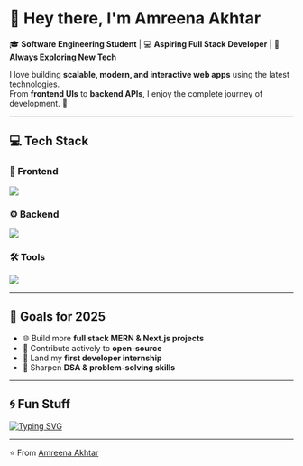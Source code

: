 # 👋 Hey there, I'm Amreena Akhtar  

🎓 **Software Engineering Student** | 💻 **Aspiring Full Stack Developer** | 🚀 **Always Exploring New Tech**  

I love building **scalable, modern, and interactive web apps** using the latest technologies.  
From **frontend UIs** to **backend APIs**, I enjoy the complete journey of development. 🌟  

---

## 💻 Tech Stack

### 🎨 Frontend
<p>
  <img src="https://skillicons.dev/icons?i=html,css,js,react,nextjs,tailwind,bootstrap,sass,vite,figma&perline=8" />
</p>

### ⚙️ Backend
<p>
  <img src="https://skillicons.dev/icons?i=nodejs,express,mongodb,mysql,flask,python,java,cpp&perline=8" />
</p>

### 🛠 Tools
<p>
  <img src="https://skillicons.dev/icons?i=git,github,vscode,idea,pycharm&perline=8" />
</p>

---

## 🚀 Goals for 2025
- 🌐 Build more **full stack MERN & Next.js projects**  
- 🤝 Contribute actively to **open-source**  
- 💼 Land my **first developer internship**  
- 📖 Sharpen **DSA & problem-solving skills**  


---

## 🌀 Fun Stuff
[![Typing SVG](https://readme-typing-svg.herokuapp.com?color=F75C7E&center=true&lines=I+💖+Coding;I+Love+Building+Full+Stack+Apps;Exploring+MERN+%26+NextJS;UI%2FUX+Designing+with+Figma;Learning+Everyday+🚀)](https://git.io/typing-svg)

---

⭐️ From [Amreena Akhtar](https://github.com/YOUR-USERNAME)
